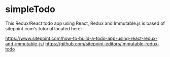 # simpleTodo

This Redux/React todo app using React, Redux and Immutable.js is based of sitepoint.com's tutorial located
here:

https://www.sitepoint.com/how-to-build-a-todo-app-using-react-redux-and-immutable-js/
https://github.com/sitepoint-editors/immutable-redux-todo

